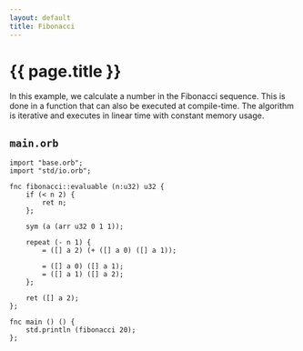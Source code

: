 ```yaml
---
layout: default
title: Fibonacci
---
```

# {{ page.title }}

In this example, we calculate a number in the Fibonacci sequence. This is done in a function that can also be executed at compile-time. The algorithm is iterative and executes in linear time with constant memory usage.

## `main.orb`

```
import "base.orb";
import "std/io.orb";

fnc fibonacci::evaluable (n:u32) u32 {
    if (< n 2) {
        ret n;
    };

    sym (a (arr u32 0 1 1));

    repeat (- n 1) {
        = ([] a 2) (+ ([] a 0) ([] a 1));
        
        = ([] a 0) ([] a 1);
        = ([] a 1) ([] a 2);
    };

    ret ([] a 2);
};

fnc main () () {
    std.println (fibonacci 20);
};
```